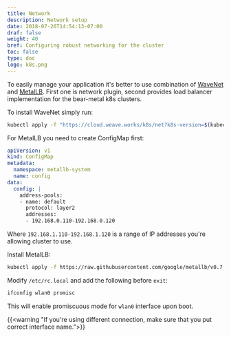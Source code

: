 ```yaml
---
title: Network
description: Network setup
date: 2018-07-26T14:54:13-07:00
draf: false
weight: 40
bref: Configuring robust networking for the cluster 
toc: false
type: doc
logo: k8s.png
---
```

To easily manage your application it's better to use combination of [WaveNet](https://github.com/weaveworks/weave) and [MetalLB](https://metallb.universe.tf). First one is network plugin, second provides load balancer implementation for the bear-metal k8s clusters.

To install WaveNet simply run: 
```bash
kubectl apply -f "https://cloud.weave.works/k8s/net?k8s-version=$(kubectl version | base64 | tr -d '\n')"
```

For MetalLB you need to create ConfigMap first: 

```yaml
apiVersion: v1
kind: ConfigMap
metadata:
  namespace: metallb-system
  name: config
data:
  config: |
    address-pools:
    - name: default
      protocol: layer2
      addresses:
      - 192.168.0.110-192.168.0.120 
``` 

Where `192.168.1.110-192.168.1.120` is a range of IP addresses you're allowing cluster to use.

Install MetalLB:
```bash
kubectl apply -f https://raw.githubusercontent.com/google/metallb/v0.7.1/manifests/metallb.yaml
```

Modify `/etc/rc.local` and add the following before `exit`: 

```bash
ifconfig wlan0 promisc
```

This will enable promiscuous mode for `wlan0` interface upon boot. 

{{<warning "If you're using different connection, make sure that you put correct interface name.">}}